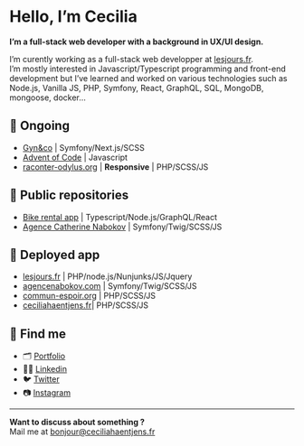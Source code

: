 # Hello, I’m Cecilia

**I’m a full-stack web developer with a background in UX/UI design.**

I’m curently working as a full-stack web developper at [lesjours.fr](https://lesjours.fr).<br>
I’m mostly interested in Javascript/Typescript programming and front-end development but I’ve learned and worked on various technologies such as Node.js, Vanilla JS, PHP, Symfony, React, GraphQL, SQL, MongoDB, mongoose, docker…

## 🔨 Ongoing

- [Gyn&co](https://github.com/gynandco-fr) | Symfony/Next.js/SCSS
- [Advent of Code](https://github.com/ceciliahaentjens/advent-of-code) | Javascript
- [raconter-odylus.org](https://raconter-odylus.org/) | <b>Responsive</b> | PHP/SCSS/JS

## 🎈 Public repositories

- [Bike rental app](https://github.com/ceciliahaentjens/bike-rental) | Typescript/Node.js/GraphQL/React
- [Agence Catherine Nabokov](https://github.com/ceciliahaentjens/agence-nabokov) | Symfony/Twig/SCSS/JS

## 👀 Deployed app

- [lesjours.fr](https://lesjours.fr) | PHP/node.js/Nunjunks/JS/Jquery
- [agencenabokov.com](https://agencenabokov.com/) | Symfony/Twig/SCSS/JS
- [commun-espoir.org](http://commun-espoir.org/) | PHP/SCSS/JS
- [ceciliahaentjens.fr](https://ceciliahentjens.fr/)| PHP/SCSS/JS

## 💌 Find me

- 🗂 [Portfolio](https://ceciliahaentjens.fr/)
- 👩‍💻 [Linkedin](https://www.linkedin.com/in/cecilia-haentjens/)
- 🐦 [Twitter](https://twitter.com/ceciliahntjens)
- 📷 [Instagram](https://www.instagram.com/ceciliahaentjens/)

---

**Want to discuss about something ?**<br>
Mail me at [bonjour@ceciliahaentjens.fr](mailto:bonjour@ceciliahaentjens.fr)
